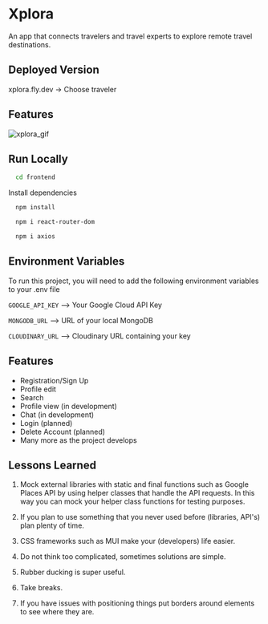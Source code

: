 
# Xplora
An app that connects travelers and travel experts to explore remote travel destinations. 

## Deployed Version
xplora.fly.dev -> Choose traveler

## Features 
![xplora_gif](https://user-images.githubusercontent.com/122820707/232806586-8c91fa33-2db1-4e0f-ab87-f9259f9582de.gif)


## Run Locally

```bash
  cd frontend
```

Install dependencies

```bash
  npm install
```

```bash
  npm i react-router-dom
```

```bash
  npm i axios
```


## Environment Variables

To run this project, you will need to add the following environment variables to your .env file

`GOOGLE_API_KEY` --> Your Google Cloud API Key

`MONGODB_URL` --> URL of your local MongoDB

`CLOUDINARY_URL` --> Cloudinary URL containing your key

## Features

- Registration/Sign Up
- Profile edit 
- Search 
- Profile view (in development)
- Chat (in development)
- Login (planned)
- Delete Account (planned)
- Many more as the project develops

## Lessons Learned

1. Mock external libraries with static and final functions such as Google Places API by using helper classes that handle the API requests. In this way you can mock your helper class functions for testing purposes. 

2. If you plan to use something that you never used before (libraries, API's) plan plenty of time.

3. CSS frameworks such as MUI make your (developers) life easier. 

4. Do not think too complicated, sometimes solutions are simple. 

5. Rubber ducking is super useful.

6. Take breaks.

7. If you have issues with positioning things put borders around elements to see where they are. 
